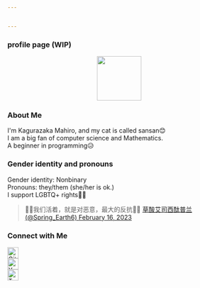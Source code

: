 ```yaml
---


---
```


<h3 id="profile-page-wip">profile page (WIP)</h3>
<div id="header" align="center">
  <img src="https://media.giphy.com/media/IEm8kcqLVCctHJ1kWm/giphy.gif" width="100">
</div>
<h3 id="about-me">About Me</h3>
<p>I'm Kagurazaka Mahiro, and my cat is called sansan😊<br>I am a big fan of computer science and Mathematics. <br>A beginner in programming😥</p>
<h3 id="gender-identity-and-pronouns">Gender identity and pronouns</h3>
<p>Gender identity: Nonbinary <br> Pronouns: they/them (she/her is ok.)<br> I support LGBTQ+ rights🏳️‍🌈 </p>
<blockquote class="twitter-tweet"><p lang="zh" dir="ltr">🏳️‍⚧️我们活着，就是对恶意，最大的反抗🏳️‍⚧️ <a href="https://t.co/YsQukjXcTV"> 草酸艾司西酞普兰 (@Spring_Earth6) </a><a href="https://twitter.com/Spring_Earth6/status/1626054988610011138?ref_src=twsrc%5Etfw">February 16, 2023</a></p></blockquote>
<h3 id="connect-with-me">Connect with Me</h3>
<p><a href="https://github.com/sansanneko"><img src="https://img.icons8.com/color/48/000000/github--v1.png" alt="GitHub" width="25"></a><br>
<a href="https://www.youtube.com/channel/UC4dzDfO-AMUwIGNm1j144vw"><img src="https://img.icons8.com/?size=512&amp;id=19318&amp;format=png" alt="YouTube" width="25"></a><br>
<a href="https://twitter.com/sansannekodesu"><img src="https://img.icons8.com/color/48/000000/twitter-circled--v1.png" alt="Twitter" width="25"></a></p>

